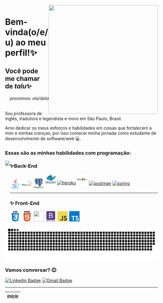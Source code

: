 <img align="right" width="360" height="360" src="https://i.imgur.com/kQ5sWue.gif">

<h1 align="left">Bem-vinda(o/e/u) ao meu perfil!✨</h1>

<h2 align="left">Você pode me chamar de <i>talu</i>✨</h2>
<h6 align="right"><i>pronomes: ela/dela</i></i></h6>
  
<p>Sou professora de inglês, tradutora e legendista e moro em São Paulo, Brasil.</p>
<p>Amo dedicar os meus esforços e habilidades em coisas que fortalecem a mim e minhas crenças; por isso comecei minha jornada como estudante de desenvolvimento de software/web 💻. </p>
  
<h3>Essas são as minhas habilidades com programação: </h3>
  
<img align="left" height="200" src="https://github-readme-stats.vercel.app/api/top-langs/?username=t4lu&layout=compact&langs_count=7&theme=midnight-purple"/> 
            
<h3> ✨Back-End</h3>
<a href="https://www.java.com" target="_blank" title="Java"><img align="center" src="https://raw.githubusercontent.com/devicons/devicon/master/icons/java/java-original.svg" alt="java" width="35" height="35"/></a> 
<a href="https://www.mysql.com/" target="_blank" title="MySQL"><img align="center" src="https://raw.githubusercontent.com/devicons/devicon/master/icons/mysql/mysql-original-wordmark.svg" alt="mysql" width="35" height="35"/></a>
<a href="https://www.postgresql.org" target="_blank" title="PostgreSQL"><img align="center" src="https://raw.githubusercontent.com/devicons/devicon/master/icons/postgresql/postgresql-original-wordmark.svg" alt="postgresql" width="35" height="35"/></a>
<a href="https://www.docker.com/" target="_blank"><img src="https://raw.githubusercontent.com/devicons/devicon/master/icons/docker/docker-original-wordmark.svg" alt="docker" width="35" height="35"/></a>
<a href="https://heroku.com" target="_blank"><img src="https://www.vectorlogo.zone/logos/heroku/heroku-icon.svg" alt="heroku" width="35" height="35"/></a>
<a href="https://nodejs.org" target="_blank"> <img src="https://raw.githubusercontent.com/devicons/devicon/master/icons/nodejs/nodejs-original-wordmark.svg" alt="nodejs" width="35" height="35"/></a>
<a href="https://postman.com" target="_blank" title="PostMan"><img align="center" src="https://www.vectorlogo.zone/logos/getpostman/getpostman-icon.svg" alt="postman" width="35" height="35"/></a> 
<a href="https://spring.io/" target="_blank" title="SpringBoot"><img align="center" src="https://www.vectorlogo.zone/logos/springio/springio-icon.svg" alt="spring" width="35" height="35"/></a>

<hr>

<h3> ✨ Front-End</h3>
<a href="https://www.w3schools.com/css/" target="_blank" title="CSS 3"><img align="center" src="https://raw.githubusercontent.com/devicons/devicon/master/icons/css3/css3-original-wordmark.svg" alt="css3" width="35" height="35"/></a>
<a href="https://www.w3.org/html/" target="_blank" title="HTML 5"><img align="center" src="https://raw.githubusercontent.com/devicons/devicon/master/icons/html5/html5-original-wordmark.svg" alt="html5" width="35" height="35"/></a> 
<a href="https://angular.io" target="_blank" title="Angular"><img align="center" src="https://angular.io/assets/images/logos/angular/angular.svg" width="35" height="35"/></a>
<a href="https://getbootstrap.com" target="_blank" title="Bootstrap"><img align="center" src="https://raw.githubusercontent.com/devicons/devicon/master/icons/bootstrap/bootstrap-plain-wordmark.svg" alt="bootstrap" width="35" height="35"/></a>
<a href="https://developer.mozilla.org/en-US/docs/Web/JavaScript" target="_blank" title="JavaScript"><img align="center" src="https://raw.githubusercontent.com/devicons/devicon/master/icons/javascript/javascript-original.svg" alt="javascript" width="35" height="35"/></a>
<a href="https://www.typescriptlang.org/" target="_blank" title="TypeScript"><img align="center" src="https://raw.githubusercontent.com/devicons/devicon/master/icons/typescript/typescript-original.svg" alt="typescript" width="35" height="35"></a>

![Snake animation](https://github.com/t4lu/t4lu/blob/output/github-contribution-grid-snake.svg)

<h3>Vamos conversar? 😊</h3>

[![Linkedin Badge](https://img.shields.io/badge/-LinkedIn-blue?style=flat-square&logo=Linkedin&logoColor=white)](https://www.linkedin.com/in/t4lu/)
[![Gmail Badge](https://img.shields.io/badge/-Gmail-c14438?style=flat-square&logo=Gmail&logoColor=white)](mailto:its.talu@gmail.com)
<hr> 


 |  <a href="https://github.com/t4lu" target="_blank"><i>início</i></a>
:--------- |
